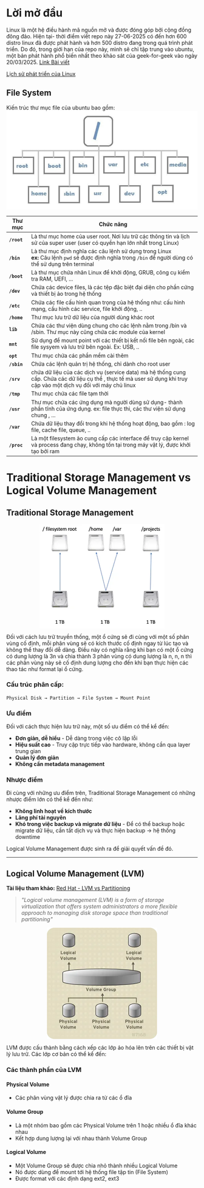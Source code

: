 # Lời mở đầu
Linux là một hệ điều hành mã nguồn mở và được đóng góp bởi cộng đồng đông đảo. Hiện tại- thời điểm viết repo này 27-06-2025 có đến hơn 600 distro linux đã được phát hành và hơn 500 distro đang trong quá trình phát triển. Do đó, trong giới hạn của repo này, mình sẽ chỉ tập trung vào ubuntu, một bản phát hành phổ biến nhất theo khảo sát của geek-for-geek vào ngày 20/03/2025. [Link Bài viết](https://www.geeksforgeeks.org/linux-unix/8-most-popular-linux-distributions/)


[Lịch sử phát triển của Linux](https://blogd.net/linux/lich-su-he-dieu-hanh-linux/)
## File System
Kiến trúc thư mục file của ubuntu bao gồm: 
![alt text](image-1.png)



| Thư mục | Chức năng |
|---------|-----------|
| **`/root`** | Là thư mục home của user root. Nơi lưu trữ các thông tin và lịch sử của super user (user có quyền hạn lớn nhất trong Linux) |
| **`/bin`** | Là thư mục định nghĩa các câu lệnh sử dụng trong Linux<br>**ex:** Câu lệnh `pwd` sẽ được định nghĩa trong `/bin` để người dùng có thể sử dụng trên terminal |
| **`/boot`**  |  Là thư mục chứa nhân Linux để khởi động, GRUB, công cụ kiểm tra RAM, UEFI, ... |
|**`/dev`**| Chứa các device files, là các tệp đặc biệt đại diện cho phần cứng và thiết bị ảo trong hệ thống |
|**`/etc`**| Chứa các file cấu hình quan trọng của hệ thống như: cấu hình mạng, cấu hình các service, file khởi động, ..|
|**`/home`**|Thư mục lưu trữ dữ liệu của người dùng khác root|
|**`lib`**|Chứa các thư viện dùng chung cho các lệnh nằm trong /bin và /sbin. Thư mục này cũng chứa các module của kernel |
|**`mnt`**|Sử dụng để mount point với các thiết bị kết nối file bên ngoài, các file sysyem và lưu trữ bên ngoài. Ex: USB, ..|
|**`opt`**|Thư mục chứa các phần mềm cài thêm|
|**`/sbin`**|Chứa các lệnh quản trị hệ thống, chỉ dành cho root user |
|**`/srv`**|chứa dữ liệu của các dịch vụ (service data) mà hệ thống cung cấp. Chứa các dữ liệu cụ thể , thực tế mà user sử dụng khi truy cập vào một dịch vụ đối với máy chủ linux|
|**`/tmp`**|Thư mục chứa các file tạm thời|
|**`/usr`**|Thư mục chứa các ứng dụng mà người dùng sử dụng- thành phần tĩnh của ứng dụng. ex: file thực thi, các thư viện sử dụng chung , ...|
|**`/var`**|Chứa dữ  liệu thay đổi trong khi hệ thống hoạt động, bao gồm : log file, cache file, queue, ..|
|**`/proc`**|Là một filesystem ảo cung cấp các interface để truy cập kernel và process đang chạy, không tồn tại trong máy vật lý, được khởi tạo bởi ram |

# Traditional Storage Management vs Logical Volume Management

## Traditional Storage Management

<p align="center">
  <img src="image-2.png" alt="Traditional Storage Management" style="display: block; margin: 0 auto;">
</p>
Đối với cách lưu trữ truyền thống, một ổ cứng sẽ đi cùng với một số phân vùng cố định, mỗi phân vùng sẽ có kích thước cố định ngay từ lúc tạo và không thể thay đổi dễ dàng. Điều này có nghĩa rằng khi bạn có một ổ cứng có dung lượng là 3n và chia thành 3 phân vùng có dung lượng là n, n, n thì các phân vùng này sẽ cố định dung lượng cho đến khi bạn thực hiện các thao tác như format lại ổ cứng.

### Cấu trúc phân cấp:
```
Physical Disk → Partition → File System → Mount Point
```

### Ưu điểm

Đối với cách thực hiện lưu trữ này, một số ưu điểm có thể kể đến:

- **Đơn giản, dễ hiểu** - Dễ dàng trong việc cô lập lỗi
- **Hiệu suất cao** - Truy cập trực tiếp vào hardware, không cần qua layer trung gian
- **Quản lý đơn giản**
- **Không cần metadata management**

### Nhược điểm

Đi cùng với những ưu điểm trên, Traditional Storage Management có những nhược điểm lớn có thể kể đến như:

- **Không linh hoạt về kích thước**
- **Lãng phí tài nguyên**
- **Khó trong việc backup và migrate dữ liệu** - Để có thể backup hoặc migrate dữ liệu, cần tắt dịch vụ và thực hiện backup → hệ thống downtime

Logical Volume Management được sinh ra để giải quyết vấn đề đó.

---

## Logical Volume Management (LVM)

**Tài liệu tham khảo:** [Red Hat - LVM vs Partitioning](https://www.redhat.com/en/blog/lvm-vs-partitioning)

> *"Logical volume management (LVM) is a form of storage virtualization that offers system administrators a more flexible approach to managing disk storage space than traditional partitioning"*


<p align="center">
  <img src="image-3.png" alt="Traditional Storage Management" style="display: block; margin: 0 auto;">
</p>

LVM được cấu thành bằng cách xếp các lớp ảo hóa lên trên các thiết bị vật lý lưu trữ. Các lớp cơ bản có thể kể đến:

### Các thành phần của LVM

#### Physical Volume
- Các phân vùng vật lý được chia ra từ các ổ đĩa

#### Volume Group
- Là một nhóm bao gồm các Physical Volume trên 1 hoặc nhiều ổ đĩa khác nhau
- Kết hợp dung lượng lại với nhau thành Volume Group

#### Logical Volume
- Một Volume Group sẽ được chia nhỏ thành nhiều Logical Volume
- Nó được dùng để mount tới hệ thống file tập tin (File System)
- Được format với các định dạng ext2, ext3